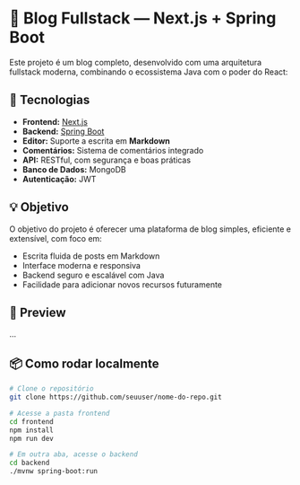 # 📝 Blog Fullstack — Next.js + Spring Boot

Este projeto é um blog completo, desenvolvido com uma arquitetura fullstack moderna, combinando o ecossistema Java com o poder do React:

## 🚀 Tecnologias

- **Frontend:** [Next.js](https://nextjs.org/)  
- **Backend:** [Spring Boot](https://spring.io/projects/spring-boot)  
- **Editor:** Suporte a escrita em **Markdown**  
- **Comentários:** Sistema de comentários integrado  
- **API:** RESTful, com segurança e boas práticas  
- **Banco de Dados:** MongoDB 
- **Autenticação:** JWT

## 💡 Objetivo

O objetivo do projeto é oferecer uma plataforma de blog simples, eficiente e extensível, com foco em:

- Escrita fluida de posts em Markdown
- Interface moderna e responsiva
- Backend seguro e escalável com Java
- Facilidade para adicionar novos recursos futuramente

## 📸 Preview

...

## 📦 Como rodar localmente

```bash
# Clone o repositório
git clone https://github.com/seuuser/nome-do-repo.git

# Acesse a pasta frontend
cd frontend
npm install
npm run dev

# Em outra aba, acesse o backend
cd backend
./mvnw spring-boot:run

